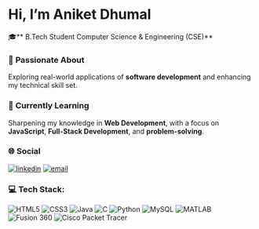 
# Hi, I’m Aniket Dhumal

 🎓** B.Tech Student Computer Science & Engineering (CSE)**  
### 👀 **Passionate About**  
Exploring real-world applications of **software development** and enhancing my technical skill set.
### 🌱 **Currently Learning**  
Sharpening my knowledge in **Web Development**, with a focus on **JavaScript**, **Full-Stack Development**, and **problem-solving**.
### 🌐 **Social**  
<p align="left">
<a href="https://www.linkedin.com/in/aniket-dhumal-12a802274/" target="_blank"><img src="https://img.shields.io/badge/LinkedIn-blue?logo=linkedin" alt="linkedin" /></a>
<a href="mailto:123.aniketdhumal@fmail.com" target="_blank"><img src="https://img.shields.io/badge/Email-D14836?style=flat&logo=gmail&logoColor=white" alt="email" /></a>
</p>

### 💻 **Tech Stack:**  
![HTML5](https://img.shields.io/badge/html5-%23E34F26.svg?style=plastic&logo=html5&logoColor=white) ![CSS3](https://img.shields.io/badge/css3-%231572B6.svg?style=plastic&logo=css3&logoColor=white)  ![Java](https://img.shields.io/badge/java-%23ED8B00.svg?style=plastic&logo=openjdk&logoColor=white)  ![C](https://img.shields.io/badge/c-%2300599C.svg?style=plastic&logo=c&logoColor=white)   ![Python](https://img.shields.io/badge/python-3670A0?style=plastic&logo=python&logoColor=ffdd54)  ![MySQL](https://img.shields.io/badge/mysql-4479A1.svg?style=plastic&logo=mysql&logoColor=white)  ![MATLAB](https://img.shields.io/badge/MATLAB-orange?style=plastic&logo=Mathworks&logoColor=white)   ![Fusion 360](https://img.shields.io/badge/Fusion%20360-EDB732?style=plastic&logo=autodesk&logoColor=black)  ![Cisco Packet Tracer](https://img.shields.io/badge/Cisco%20Packet%20Tracer-1BA0D7?style=plastic&logo=cisco&logoColor=white)
